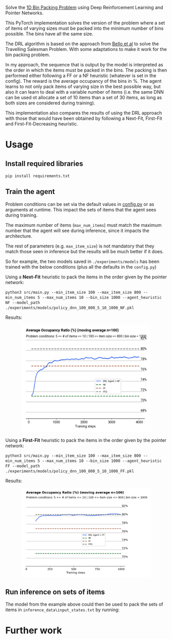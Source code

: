 Solve the [1D Bin Packing Problem](https://en.wikipedia.org/wiki/Bin_packing_problem) 
using Deep Reinforcement Learning and Pointer Networks.

This PyTorch implementation solves the version of the problem where a set of items of varying sizes
must be packed into the minimum number of bins possible. The bins have all the same size.

The DRL algorithm is based on the approach from [Bello et al](https://arxiv.org/pdf/1611.09940.pdf) 
to solve the Travelling Salesman Problem. With some adaptations to make it work for the 
bin packing problem.

In my approach, the sequence that is output by the model is interpreted as the order in 
which the items must be packed in the bins. The packing is then performed either 
following a FF or a NF heuristic (whatever is set in the config). The reward is the 
average occupancy of the bins in %. The agent learns to not only pack items of varying 
size in the best possible way, but also it can learn to deal with a variable number of 
items (i.e. the same DNN can be used ot allocate a set of 10 items than a set of 30 items, 
as long as both sizes are considered during training).

This implementation also compares the results of using the DRL approach 
with those that would have been obtained by following a Next-Fit, First-Fit and 
First-Fit-Decreasing heuristic. 

# Usage

## Install required libraries

```
pip install requirements.txt
```

## Train the agent

Problem conditions can be set via the default values in [config.py](src/config.py) or as 
arguments at runtime. This impact the sets of items that the agent sees during training.

The maximum number of items (`max_num_items`) must match the maximum number that the 
agent will see during inference, since it impacts the architecture.

The rest of parameters (e.g. `max_item_size`) is not mandatory that they match those seen
in inference but the results will be much better if it does. 

So for example, the two models saved in `./experiments/models` has been trained with the below 
conditions (plus all the defaults in the `config.py`) 

Using a **Next-Fit** heuristic to pack the items in the order given by the pointer network:

```
python3 src/main.py --min_item_size 100 --max_item_size 800 --min_num_items 5 --max_num_items 10 --bin_size 1000 --agent_heuristic NF --model_path ./experiments/models/policy_dnn_100_800_5_10_1000_NF.pkl
```

Results:

<center><img src="experiments/DRL_Agent_NF.png" width="400"></center>


Using a **First-Fit** heuristic to pack the items in the order given by the pointer network:

```
python3 src/main.py --min_item_size 100 --max_item_size 800 --min_num_items 5 --max_num_items 10 --bin_size 1000 --agent_heuristic FF --model_path ./experiments/models/policy_dnn_100_800_5_10_1000_FF.pkl
```

Results:

<center><img src="experiments/DRL_Agent_FF.png" width="400"></center>


## Run inference on sets of items

The model from the example above could then be used to pack the sets of items in 
`inference_data\input_states.txt` by running:




# Further work





